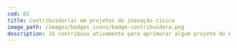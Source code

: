 ```yaml
---
cod: 02
title: Contribuidor(a) em projetos de inovação cívica
image_path: /images/badges_icons/badge-contribuidora.png
description: Já contribuiu ativamente para aprimorar algum projeto do Programa de Inovação Cívica, como Querido Diário, Serenata de Amor, Perfil Político ou Queremos Saber.
---
```


